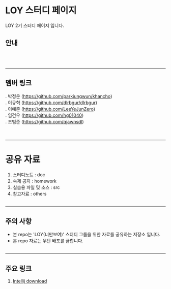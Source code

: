 # LOY 스터디 페이지
LOY 2기 스터디 페이지 입니다.
<br>

## 안내
<br><br>

-----------------------------------

## 멤버 링크
. 박정운 (https://github.com/parkjungwun/khancho)<br>
. 이규혁 (https://github.com/dlrbgur/dlrbgur)<br>
. 이예준 (https://github.com/LeeYeJunZero) <br>
. 임건우 (https://github.com/hg01040) <br>
. 조범준 (https://github.com/qjawnsdl) <br>
<br><br>


-----------------------------------
# 공유 자료

1. 스터디노트 : doc 
2. 숙제 공지 : homework 
3. 실습용 파일 및 소스 : src
4. 참고자료 : others
<br><br>

-----------------------------------
## 주의 사항
* 본 repo는 'LOY(너만보여)' 스터디 그룹을 위한 자료를 공유하는 저장소 입니다. 
* 본 repo 자료는 무단 배포를 금합니다.
<br><br>

-----------------------------------

## 주요 링크
1. [Intellij download](https://www.jetbrains.com/idea/) <br>
<br><br>
